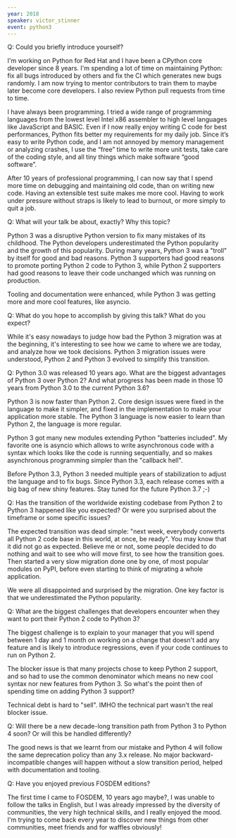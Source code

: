 ```yaml
---
year: 2018
speaker: victor_stinner 
event: python3
---
```


Q: Could you briefly introduce yourself?

I'm working on Python for Red Hat and I have been a CPython core developer since 8 years. I'm spending a lot of time on maintaining Python: fix all bugs introduced by others and fix the CI which generates new bugs randomly. I am now trying to mentor contributors to train them to maybe later become core developers. I also review Python pull requests from time to time.

I have always been programming. I tried a wide range of programming languages from the lowest level Intel x86 assembler to high level languages like JavaScript and BASIC. Even if I now really enjoy writing C code for best performances, Python fits better my requirements for my daily job. Since it’s easy to write Python code, and I am not annoyed by memory management or analyzing crashes, I use the “free” time to write more unit tests, take care of the coding style, and all tiny things which make software “good software”.

After 10 years of professional programming, I can now say that I spend more time on debugging and maintaining old code, than on writing new code. Having an extensible test suite makes me more cool. Having to work under pressure without straps is likely to lead to burnout, or more simply to quit a job.

Q: What will your talk be about, exactly? Why this topic?

Python 3 was a disruptive Python version to fix many mistakes of its childhood. The Python developers underestimated the Python popularity and the growth of this popularity. During many years, Python 3 was a "troll" by itself for good and bad reasons. Python 3 supporters had good reasons to promote porting Python 2 code to Python 3, while Python 2 supporters had good reasons to leave their code unchanged which was running on production.

Tooling and documentation were enhanced, while Python 3 was getting more and more cool features, like asyncio.

Q: What do you hope to accomplish by giving this talk? What do you expect?

While it's easy nowadays to judge how bad the Python 3 migration was at the beginning, it's interesting to see how we came to where we are today, and analyze how we took decisions. Python 3 migration issues were understood, Python 2 and Python 3 evolved to simplify this transition.

Q: Python 3.0 was released 10 years ago. What are the biggest advantages of Python 3 over Python 2? And what progress has been made in those 10 years from Python 3.0 to the current Python 3.6?

Python 3 is now faster than Python 2. Core design issues were fixed in the language to make it simpler, and fixed in the implementation to make your application more stable. The Python 3 language is now easier to learn than Python 2, the language is more regular.

Python 3 got many new modules extending Python "batteries included". My favorite one is asyncio which allows to write asynchronous code with a syntax which looks like the code is running sequentially, and so makes asynchronous programming simpler than the "callback hell".

Before Python 3.3, Python 3 needed multiple years of stabilization to adjust the language and to fix bugs. Since Python 3.3, each release comes with a big bag of new shiny features. Stay tuned for the future Python 3.7 ;-) 

Q: Has the transition of the worldwide existing codebase from Python 2 to Python 3 happened like you expected? Or were you surprised about the timeframe or some specific issues?

The expected transition was dead simple: "next week, everybody converts all Python 2 code base in this world, at once, be ready". You may know that it did not go as expected. Believe me or not, some people decided to do nothing and wait to see who will move first, to see how the transition goes. Then started a very slow migration done one by one, of most popular modules on PyPI, before even starting to think of migrating a whole application.

We were all disappointed and surprised by the migration. One key factor is that we underestimated the Python popularity.

Q: What are the biggest challenges that developers encounter when they want to port their Python 2 code to Python 3?

The biggest challenge is to explain to your manager that you will spend between 1 day and 1 month on working on a change that doesn't add any feature and is likely to introduce regressions, even if your code continues to run on Python 2.

The blocker issue is that many projects chose to keep Python 2 support, and so had to use the common denominator which means no new cool syntax nor new features from Python 3. So what's the point then of spending time on adding Python 3 support?

Technical debt is hard to "sell". IMHO the technical part wasn't the real blocker issue.

Q: Will there be a new decade-long transition path from Python 3 to Python 4 soon? Or will this be handled differently?

The good news is that we learnt from our mistake and Python 4 will follow the same deprecation policy than any 3.x release. No major backward-incompatible changes will happen without a slow transition period, helped with documentation and tooling.

Q: Have you enjoyed previous FOSDEM editions?

The first time I came to FOSDEM, 10 years ago maybe?, I was unable to follow the talks in English, but I was already impressed by the diversity of communities, the very high technical skills, and I really enjoyed the mood. I'm trying to come back every year to discover new things from other communities, meet friends and for waffles obviously!
